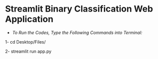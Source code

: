 # Streamlit Binary Classification Web Application

* *To Run the Codes, Type the Following Commands into Terminal:*
  
1- cd Desktop/Files/

2- streamlit run app.py

  
